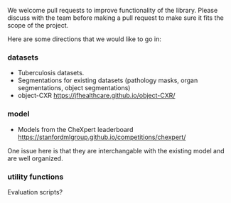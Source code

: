 We welcome pull requests to improve functionality of the library. Please discuss with the team before making a pull request to make sure it fits the scope of the project.

Here are some directions that we would like to go in:

### datasets

- Tuberculosis datasets.
- Segmentations for existing datasets (pathology masks, organ segmentations, object segmentations)
 - object-CXR https://jfhealthcare.github.io/object-CXR/

### model

- Models from the CheXpert leaderboard https://stanfordmlgroup.github.io/competitions/chexpert/

One issue here is that they are interchangable with the existing model and are well organized.

### utility functions

Evaluation scripts?



